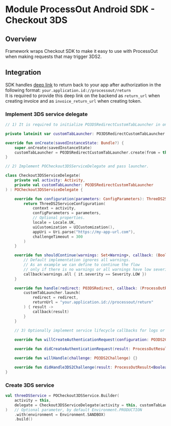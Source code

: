 # Module ProcessOut Android SDK - Checkout 3DS

## Overview

Framework wraps Checkout SDK to make it easy to use with ProcessOut when making requests that may trigger 3DS2.

## Integration

SDK handles [deep link](https://developer.android.com/training/app-links#deep-links) to return back to your app after authorization
in the following format: `your.application.id://processout/return`\
It is required to provide this deep link on the backend as `return_url` when creating invoice and as `invoice_return_url` when creating token.

### Implement 3DS service delegate

```kotlin
// 1) It is required to initialize PO3DSRedirectCustomTabLauncher in onCreate() method of Activity or Fragment.

private lateinit var customTabLauncher: PO3DSRedirectCustomTabLauncher

override fun onCreate(savedInstanceState: Bundle?) {
    super.onCreate(savedInstanceState)
    customTabLauncher = PO3DSRedirectCustomTabLauncher.create(from = this)
}

// 2) Implement POCheckout3DSServiceDelegate and pass launcher.

class Checkout3DSServiceDelegate(
    private val activity: Activity,
    private val customTabLauncher: PO3DSRedirectCustomTabLauncher
) : POCheckout3DSServiceDelegate {

    override fun configuration(parameters: ConfigParameters): ThreeDS2ServiceConfiguration {
        return ThreeDS2ServiceConfiguration(
            context = activity,
            configParameters = parameters,
            // Optional properties.
            locale = Locale.UK,
            uiCustomization = UICustomization(),
            appUri = Uri.parse("https://my-app-url.com"),
            challengeTimeout = 300
        )
    }

    override fun shouldContinue(warnings: Set<Warning>, callback: (Boolean) -> Unit) {
        // Default implementation ignores all warnings.
        // As an example we can define to continue the flow
        // only if there is no warnings or all warnings have low severity.
        callback(warnings.all { it.severity == Severity.LOW })
    }

    override fun handle(redirect: PO3DSRedirect, callback: (ProcessOutResult<String>) -> Unit) {
        customTabLauncher.launch(
            redirect = redirect,
            returnUrl = "your.application.id://processout/return"
        ) { result ->
            callback(result)
        }
    }
    
    // 3) Optionally implement service lifecycle callbacks for logs or custom logic.

    override fun willCreateAuthenticationRequest(configuration: PO3DS2Configuration) {}

    override fun didCreateAuthenticationRequest(result: ProcessOutResult<PO3DS2AuthenticationRequest>) {}

    override fun willHandle(challenge: PO3DS2Challenge) {}

    override fun didHandle3DS2Challenge(result: ProcessOutResult<Boolean>) {}
}
```

### Create 3DS service

```kotlin
val threeDSService = POCheckout3DSService.Builder(
    activity = this,
    delegate = Checkout3DSServiceDelegate(activity = this, customTabLauncher)
)   // Optional parameter, by default Environment.PRODUCTION
    .with(environment = Environment.SANDBOX)
    .build()
```
